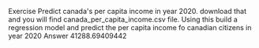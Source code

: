 Exercise
Predict canada's per capita income in year 2020. 
 download that and you will find canada_per_capita_income.csv file.
Using this build a regression model and predict the per capita income fo canadian citizens in year 2020
Answer
41288.69409442
